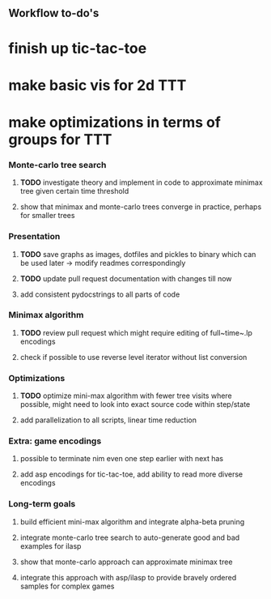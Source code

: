 Workflow to-do\'s
-----------------

finish up tic-tac-toe
=====================

make basic vis for 2d TTT
=========================

make optimizations in terms of groups for TTT
=============================================

### Monte-carlo tree search

1.  **TODO** investigate theory and implement in code to
    approximate minimax tree given certain time threshold

2.  show that minimax and monte-carlo trees converge in practice,
    perhaps for smaller trees

### Presentation

1.  **TODO** save graphs as images, dotfiles and pickles to
    binary which can be used later -\> modify readmes correspondingly

2.  **TODO** update pull request documentation with changes
    till now

3.  add consistent pydocstrings to all parts of code

### Minimax algorithm

1.  **TODO** review pull request which might require editing
    of full~time~.lp encodings

2.  check if possible to use reverse level iterator without list
    conversion

### Optimizations

1.  **TODO** optimize mini-max algorithm with fewer tree
    visits where possible, might need to look into exact source code
    within step/state

2.  add parallelization to all scripts, linear time reduction

### Extra: game encodings

1.  possible to terminate nim even one step earlier with next has

2.  add asp encodings for tic-tac-toe, add ability to read more diverse
    encodings

### Long-term goals

1.  build efficient mini-max algorithm and integrate alpha-beta pruning

2.  integrate monte-carlo tree search to auto-generate good and bad
    examples for ilasp

3.  show that monte-carlo approach can approximate minimax tree

4.  integrate this approach with asp/ilasp to provide bravely ordered
    samples for complex games
